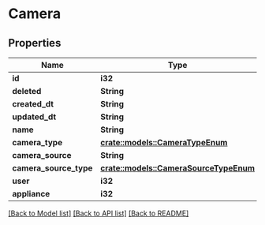 # Camera

## Properties

Name | Type | Description | Notes
------------ | ------------- | ------------- | -------------
**id** | **i32** |  | [readonly]
**deleted** | **String** |  | [readonly]
**created_dt** | **String** |  | [readonly]
**updated_dt** | **String** |  | [readonly]
**name** | **String** |  | 
**camera_type** | [**crate::models::CameraTypeEnum**](CameraTypeEnum.md) |  | 
**camera_source** | **String** |  | 
**camera_source_type** | [**crate::models::CameraSourceTypeEnum**](CameraSourceTypeEnum.md) |  | 
**user** | **i32** |  | 
**appliance** | **i32** |  | 

[[Back to Model list]](../README.md#documentation-for-models) [[Back to API list]](../README.md#documentation-for-api-endpoints) [[Back to README]](../README.md)


